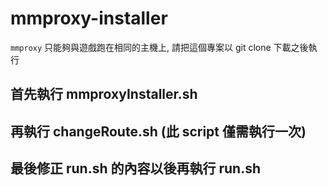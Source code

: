 # mmproxy-installer
`mmproxy` 只能夠與遊戲跑在相同的主機上, 請把這個專案以 git clone 下載之後執行

## 首先執行 mmproxyInstaller.sh
## 再執行 changeRoute.sh (此 script 僅需執行一次)
## 最後修正 run.sh 的內容以後再執行 run.sh
